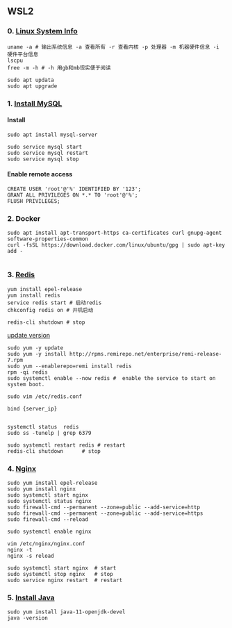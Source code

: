 ## WSL2

### 0. [Linux System Info](https://boxmaking.github.io/linux/systeminfo.html#:~:text=linux%E7%B3%BB%E7%BB%9F%E4%BF%A1%E6%81%AF%E6%9F%A5%E8%AF%A2%E6%95%99%E7%A8%8B%201%202%20GUI%E8%BD%AF%E4%BB%B6%E6%9D%A5%E6%9F%A5%E7%9C%8B%E7%B3%BB%E7%BB%9F%E7%9A%84%E7%A1%AC%E4%BB%B6%E4%BF%A1%E6%81%AF%E2%80%94%E6%9C%80%E7%AE%80%E5%8D%95%20i-nex%20%E6%94%B6%E9%9B%86%E7%A1%AC%E4%BB%B6%E4%BF%A1%E6%81%AF%EF%BC%8C%E5%B9%B6%E4%B8%94%E7%B1%BB%E4%BC%BC%E4%BA%8E%20Windows%20%E4%B8%8B%E6%B5%81%E8%A1%8C%E7%9A%84,-aux%20...%207%208%20%E7%BD%91%E7%BB%9C%E7%9B%B8%E5%85%B3%E5%91%A2%E7%9A%84%E4%BF%A1%E6%81%AF%208.1%20%E6%9F%A5%E7%9C%8B%E7%BD%91%E5%8D%A1%E7%A1%AC%E4%BB%B6%E4%BF%A1%E6%81%AF%20)

```shell
uname -a # 输出系统信息 -a 查看所有 -r 查看内核 -p 处理器 -m 机器硬件信息 -i 硬件平台信息
lscpu
free -m -h # -h 用gb和mb现实便于阅读

sudo apt updata
sudo apt upgrade
```

### 1.  [Install MySQL](https://www.mysqltutorial.org/install-mysql-centos/)

#### Install

```shell
sudo apt install mysql-server

sudo service mysql start
sudo service mysql restart
sudo service mysql stop

```
#### Enable remote access

```mysql
CREATE USER 'root'@'%' IDENTIFIED BY '123';
GRANT ALL PRIVILEGES ON *.* TO 'root'@'%';
FLUSH PRIVILEGES;
```




### 2. Docker

> 

```shell
sudo apt install apt-transport-https ca-certificates curl gnupg-agent software-properties-common
curl -fsSL https://download.docker.com/linux/ubuntu/gpg | sudo apt-key add -


```



### 3. [Redis](https://cloud.tencent.com/developer/article/1938468)

```shell
yum install epel-release
yum install redis
service redis start # 启动redis
chkconfig redis on # 开机启动

redis-cli shutdown # stop
```



[update version](https://computingforgeeks.com/how-to-install-latest-redis-on-centos-rhel/)

```shell
sudo yum -y update
sudo yum -y install http://rpms.remirepo.net/enterprise/remi-release-7.rpm
sudo yum --enablerepo=remi install redis
rpm -qi redis
sudo systemctl enable --now redis #  enable the service to start on system boot.

sudo vim /etc/redis.conf

bind {server_ip}


systemctl status  redis
sudo ss -tunelp | grep 6379

sudo systemctl restart redis # restart
redis-cli shutdown  	# stop
```



### 4. [Nginx](https://www.digitalocean.com/community/tutorials/how-to-install-nginx-on-centos-7)

```shell
sudo yum install epel-release
sudo yum install nginx
sudo systemctl start nginx
sudo systemctl status nginx
sudo firewall-cmd --permanent --zone=public --add-service=http
sudo firewall-cmd --permanent --zone=public --add-service=https
sudo firewall-cmd --reload

sudo systemctl enable nginx

vim /etc/nginx/nginx.conf
nginx -t
nginx -s reload

sudo systemctl start nginx  # start
sudo systemctl stop nginx	# stop
sudo service nginx restart	# restart
```



### 5. [Install Java](https://linuxize.com/post/install-java-on-centos-7/)

```shell
sudo yum install java-11-openjdk-devel
java -version
```



